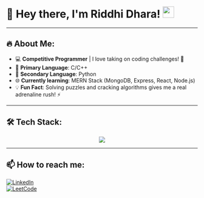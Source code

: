 # 👋 Hey there, I'm Riddhi Dhara! <img src="https://media.giphy.com/media/hvRJCLFzcasrR4ia7z/giphy.gif" width="30px">

---

## 🔥 About Me:
- 💻 **Competitive Programmer** | I love taking on coding challenges! 🎯
- 🌱 **Primary Language**: C/C++  
- 🐍 **Secondary Language**: Python  
- 🌐 **Currently learning**: MERN Stack (MongoDB, Express, React, Node.js)  
- 💡 **Fun Fact**: Solving puzzles and cracking algorithms gives me a real adrenaline rush! ⚡

---

## 🛠️ Tech Stack:
<div align="center">
  <img src="https://skillicons.dev/icons?i=cpp,python,javascript,nodejs,mongodb,mysql,git,vscode" />
</div>

---

## 📫 How to reach me:
[![LinkedIn](https://img.shields.io/badge/LinkedIn-%230077B5.svg?style=for-the-badge&logo=linkedin&logoColor=white)](https://www.linkedin.com/in/riddhi-dhara-2003rd/)  
[![LeetCode](https://img.shields.io/badge/LeetCode-%23FFA116.svg?style=for-the-badge&logo=leetcode&logoColor=black)](https://leetcode.com/u/Riddhi_Dhara/)  


